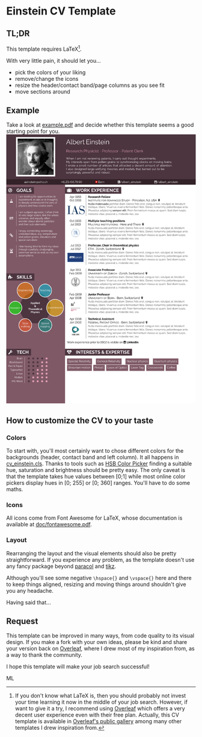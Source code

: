 # Einstein CV Template
## TL;DR
This template requires LaTeX[^1].

With very little pain, it should let you...
* pick the colors of your liking
* remove/change the icons
* resize the header/contact band/page columns as you see fit
* move sections around

## Example
Take a look at [example.pdf](example.pdf) and decide whether this template seems a good starting point for you.
![JPG screenshot of the PDF](example.jpg)

## How to customize the CV to your taste
### Colors
To start with, you'll most certainly want to chose different colors for the backgrounds (header, contact band and left column). It all happens in [cv_einstein.cls](cv_einstein.cls). Thanks to tools such as [HSB Color Picker](https://codepen.io/HunorMarton/details/eWvewo) finding a suitable hue, saturation and brightness should be pretty easy. The only caveat is that the template takes hue values between [0;1] while most online color pickers display hues in [0; 255] or [0; 360] ranges. You'll have to do some maths.

### Icons
All icons come from Font Awesome for LaTeX, whose documentation is available at [doc/fontawesome.pdf](doc/fontawesome.pdf).

### Layout
Rearranging the layout and the visual elements should also be pretty straightforward. If you experience any problem, as the template doesn't use any fancy package beyond [paracol](https://www.ctan.org/pkg/paracol) and [tikz](https://tikz.net/).

Although you'll see some negative `\hspace{}` and `\vspace{}` here and there to keep things aligned, resizing and moving things around shouldn't give you any headache.

Having said that...

## Request
This template can be improved in many ways, from code quality to its visual design. If you make a fork with your own ideas, please be kind and share your version back on [Overleaf](https://www.overleaf.com/), where I drew most of my inspiration from, as a way to thank the community.

I hope this template will make your job search successful!

ML

[^1]: If you don't know what LaTeX is, then you should probably not invest your time learning it now in the middle of your job search. However, if want to give it a try, I recommend using [Overleaf](https://www.overleaf.com) which offers a very decent user experience even with their free plan. Actually, this CV template is available in [Overleaf's public gallery](https://www.overleaf.com/latex/templates?q=CV+einstein) among many other templates I drew inspiration from.
